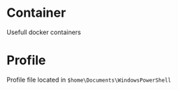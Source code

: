 # Container
Usefull docker containers

# Profile
Profile file located in `$home\Documents\WindowsPowerShell`
